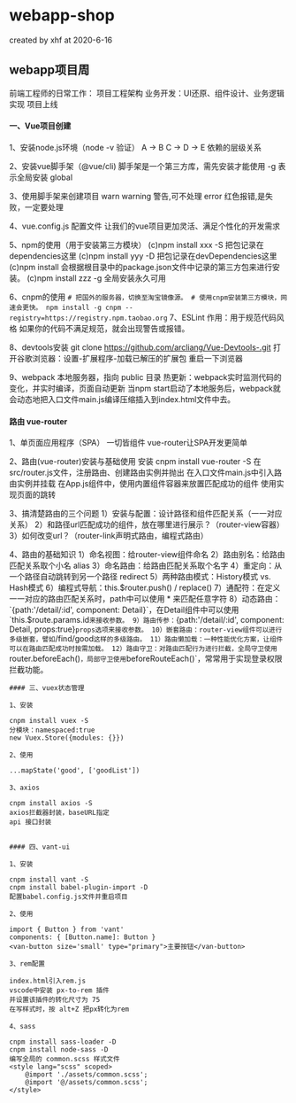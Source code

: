 # webapp-shop
created by xhf at 2020-6-16

## webapp项目周

前端工程师的日常工作：
	项目工程架构
	业务开发：UI还原、组件设计、业务逻辑实现
	项目上线

#### 一、Vue项目创建

1、安装node.js环境（node -v 验证）
	A -> B C -> D -> E 依赖的层级关系

2、安装vue脚手架（@vue/cli)
	脚手架是一个第三方库，需先安装才能使用
	-g 表示全局安装 global

3、使用脚手架来创建项目
	warn warning 警告,可不处理
	error 红色报错,是失败，一定要处理

4、vue.config.js 配置文件
	让我们的vue项目更加灵活、满足个性化的开发需求

5、npm的使用（用于安装第三方模块）
	(c)npm install xxx -S  把包记录在dependencies这里
	(c)npm install yyy -D  把包记录在devDependencies这里
	(c)npm install 会根据根目录中的package.json文件中记录的第三方包来进行安装。
	(c)npm install zzz -g  全局安装永久可用

6、cnpm的使用
	```
	# 把国外的服务器，切换至淘宝镜像源。
	# 使用cnpm安装第三方模块，网速会更快。
	npm install -g cnpm --registry=https://registry.npm.taobao.org
	```
7、ESLint
	作用：用于规范代码风格
	如果你的代码不满足规范，就会出现警告或报错。

8、devtools安装
	git clone https://github.com/arcliang/Vue-Devtools-.git
	打开谷歌浏览器：设置-扩展程序-加载已解压的扩展包
	重启一下浏览器

9、webpack
	本地服务器，指向 public 目录
	热更新：webpack实时监测代码的变化，并实时编译，页面自动更新
	当npm start启动了本地服务后，webpack就会动态地把入口文件main.js编译压缩插入到index.html文件中去。


#### 路由 vue-router

1、单页面应用程序（SPA）
	一切皆组件
	vue-router让SPA开发更简单

2、路由(vue-router)安装与基础使用
	 安装 cnpm install vue-router -S
	 在src/router.js文件，注册路由、创建路由实例并抛出
	 在入口文件main.js中引入路由实例并挂载
	 在App.js组件中，使用内置组件<router-view></router-view>容器来放置匹配成功的组件
	 使用<router-link></router-link>实现页面的跳转

3、搞清楚路由的三个问题
	 	1）安装与配置：设计路径和组件匹配关系（一一对应关系）
	 	2）和路径url匹配成功的组件，放在哪里进行展示？（router-view容器）
	 	3）如何改变url？（router-link声明式路由，编程式路由）

4、路由的基础知识
 	1）命名视图：给router-view组件命名
	2）路由别名：给路由匹配关系取个小名 alias
	3）命名路由：给路由匹配关系取个名字
	4）重定向：从一个路径自动跳转到另一个路径 redirect
	5）两种路由模式：History模式 vs. Hash模式
	6）编程式导航：this.$router.push() / replace()
	7）通配符：在定义一一对应的路由匹配关系时，path中可以使用 * 来匹配任意字符
	8）动态路由：`{path:'/detail/:id', component: Detail}`，在Detail组件中可以使用`this.$route.params.id`来接收参数。
	9）路由传参：`{path:'/detail/:id', component: Detail, props:true}`props选项来接收参数。
	10）嵌套路由：router-view组件可以进行多级嵌套，譬如`/find/good`这样的多级路由。
	11）路由懒加载：一种性能优化方案，让组件可以在路由匹配成功时按需加载。
	12）路由守卫：对路由匹配行为进行拦截，全局守卫使用`router.beforeEach()`，局部守卫使用`beforeRouteEach()`，常常用于实现登录权限拦截功能。


	#### 三、vuex状态管理

	1、安装

	cnpm install vuex -S
	分模块：namespaced:true
	new Vuex.Store({modules: {}})

	2、使用

	...mapState('good', ['goodList'])

	3、axios

	cnpm install axios -S
	axios拦截器封装，baseURL指定
	api 接口封装


	#### 四、vant-ui

	1、安装

	cnpm install vant -S
	cnpm install babel-plugin-import -D
	配置babel.config.js文件并重启项目

	2、使用

	import { Button } from 'vant'
	components: { [Button.name]: Button }
	<van-button size='small' type="primary">主要按钮</van-button>

	3、rem配置

	index.html引入rem.js
	vscode中安装 px-to-rem 插件
	并设置该插件的转化尺寸为 75
	在写样式时，按 alt+Z 把px转化为rem

	4、sass

	cnpm install sass-loader -D
	cnpm install node-sass -D
	编写全局的 common.scss 样式文件
	<style lang="scss" scoped>
		@import './assets/common.scss';
		@import '@/assets/common.scss';
	</style>
